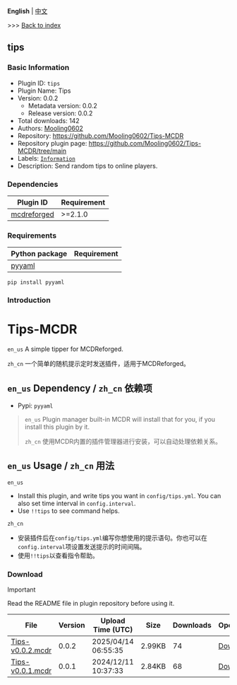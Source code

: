 **English** | [中文](readme-zh_cn.md)

\>\>\> [Back to index](/readme.md)

## tips

### Basic Information

- Plugin ID: `tips`
- Plugin Name: Tips
- Version: 0.0.2
  - Metadata version: 0.0.2
  - Release version: 0.0.2
- Total downloads: 142
- Authors: [Mooling0602](https://github.com/Mooling0602)
- Repository: https://github.com/Mooling0602/Tips-MCDR
- Repository plugin page: https://github.com/Mooling0602/Tips-MCDR/tree/main
- Labels: [`Information`](/labels/information/readme.md)
- Description: Send random tips to online players.

### Dependencies

| Plugin ID | Requirement |
| --- | --- |
| [mcdreforged](https://github.com/Fallen-Breath/MCDReforged) | \>=2.1.0 |

### Requirements

| Python package | Requirement |
| --- | --- |
| [pyyaml](https://pypi.org/project/pyyaml) |  |

```
pip install pyyaml
```

### Introduction

# Tips-MCDR
`en_us` A simple tipper for MCDReforged.

`zh_cn` 一个简单的随机提示定时发送插件，适用于MCDReforged。

## `en_us` Dependency / `zh_cn` 依赖项
- Pypi: `pyyaml`
> `en_us` Plugin manager built-in MCDR will install that for you, if you install this plugin by it.
> 
> `zh_cn` 使用MCDR内置的插件管理器进行安装，可以自动处理依赖关系。


## `en_us` Usage / `zh_cn` 用法
`en_us`
- Install this plugin, and write tips you want in `config/tips.yml`. You can also set time interval in `config.interval`.
- Use `!!tips` to see command helps.

`zh_cn`
- 安装插件后在`config/tips.yml`编写你想使用的提示语句。你也可以在`config.interval`项设置发送提示的时间间隔。
- 使用`!!tips`以查看指令帮助。

### Download

> [!IMPORTANT]
> Read the README file in plugin repository before using it.

| File | Version | Upload Time (UTC) | Size | Downloads | Operations |
| --- | --- | --- | --- | --- | --- |
| [Tips-v0.0.2.mcdr](https://github.com/Mooling0602/Tips-MCDR/releases/tag/0.0.2) | 0.0.2 | 2025/04/14 06:55:35 | 2.99KB | 74 | [Download](https://github.com/Mooling0602/Tips-MCDR/releases/download/0.0.2/Tips-v0.0.2.mcdr) |
| [Tips-v0.0.1.mcdr](https://github.com/Mooling0602/Tips-MCDR/releases/tag/0.0.1) | 0.0.1 | 2024/12/11 10:37:33 | 2.84KB | 68 | [Download](https://github.com/Mooling0602/Tips-MCDR/releases/download/0.0.1/Tips-v0.0.1.mcdr) |

